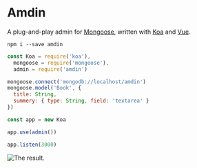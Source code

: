 # Amdin

A plug-and-play admin for [Mongoose](http://mongoosejs.com), written with [Koa](http://koajs.com) and [Vue](https://vuejs.org).

```
npm i --save amdin
```

```js
const Koa = require('koa'),
  mongoose = require('mongoose'),
  admin = require('amdin')

mongoose.connect('mongodb://localhost/amdin')
mongoose.model('Book', {
  title: String,
  summery: { type: String, field: 'textarea' }
})

const app = new Koa

app.use(admin())

app.listen(3000)
```

![The result.](https://i.imgur.com/Wah72V8.png)